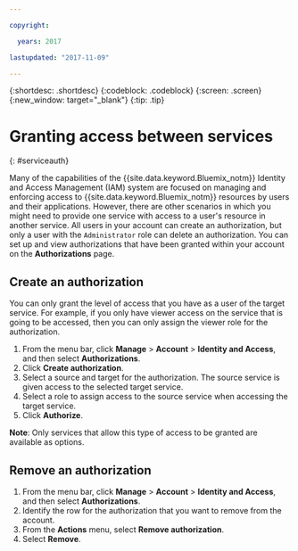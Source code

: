 ```yaml
---

copyright:

  years: 2017

lastupdated: "2017-11-09"

---
```


{:shortdesc: .shortdesc}
{:codeblock: .codeblock}
{:screen: .screen}
{:new_window: target="_blank"}
{:tip: .tip}


# Granting access between services
{: #serviceauth}

Many of the capabilities of the {{site.data.keyword.Bluemix_notm}} Identity and Access Management (IAM) system are focused on managing and enforcing access to {{site.data.keyword.Bluemix_notm}} resources by users and their applications. However, there are other scenarios in which you might need to provide one service with access to a user's resource in another service. All users in your account can create an authorization, but only a user with the `Administrator` role can delete an authorization. You can set up and view authorizations that have been granted within your account on the **Authorizations** page. 

## Create an authorization

You can only grant the level of access that you have as a user of the target service. For example, if you only have viewer access on the service that is going to be accessed, then you can only assign the viewer role for the authorization.

1. From the menu bar, click **Manage** &gt; **Account** &gt; **Identity and Access**, and then select **Authorizations**. 
2. Click **Create authorization**.
3. Select a source and target for the authorization. The source service is given access to the selected target service.
4. Select a role to assign access to the source service when accessing the target service.
5. Click **Authorize**.

**Note**: Only services that allow this type of access to be granted are available as options.

## Remove an authorization

1. From the menu bar, click **Manage** &gt; **Account** &gt; **Identity and Access**, and then select **Authorizations**. 
2. Identify the row for the authorization that you want to remove from the account.
3. From the **Actions** menu, select **Remove authorization**.
5. Select **Remove**.
